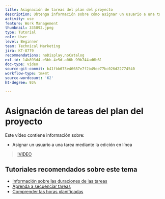 ```yaml
---
title: Asignación de tareas del plan del proyecto
description: Obtenga información sobre cómo asignar un usuario a una tarea mediante la edición en línea en un proyecto de  [!DNL  Workfront] .
activity: use
feature: Work Management
thumbnail: 335092.jpeg
type: Tutorial
role: User
level: Beginner
team: Technical Marketing
jira: KT-8779
recommendations: noDisplay,noCatalog
exl-id: 14b893d4-e3bb-4e5d-a06b-99b744ad6b61
doc-type: video
source-git-commit: b41fbb673e46687e7f2b49ee77bc026d22774540
workflow-type: tm+mt
source-wordcount: '62'
ht-degree: 95%

---
```


# Asignación de tareas del plan del proyecto

Este vídeo contiene información sobre:

* Asignar un usuario a una tarea mediante la edición en línea

>[!VIDEO](https://video.tv.adobe.com/v/335092/?quality=12&learn=on)

<!---
learn more urls:
Notifications: Information about work assigned to me
Assign tasks
Personal time overview
Make smart assignments
Modify multiple user assignments in a task list
--->

## Tutoriales recomendados sobre este tema

* [Información sobre las duraciones de las tareas](https://experienceleague.adobe.com/en/docs/workfront-learn/tutorials-workfront/manage-work/tasks/understand-task-durations)
* [Aprenda a secuenciar tareas](https://experienceleague.adobe.com/en/docs/workfront-learn/tutorials-workfront/manage-work/tasks/learn-to-sequence-tasks)
* [Comprender las horas planificadas](https://experienceleague.adobe.com/en/docs/workfront-learn/tutorials-workfront/manage-work/tasks/understand-planned-hours)

